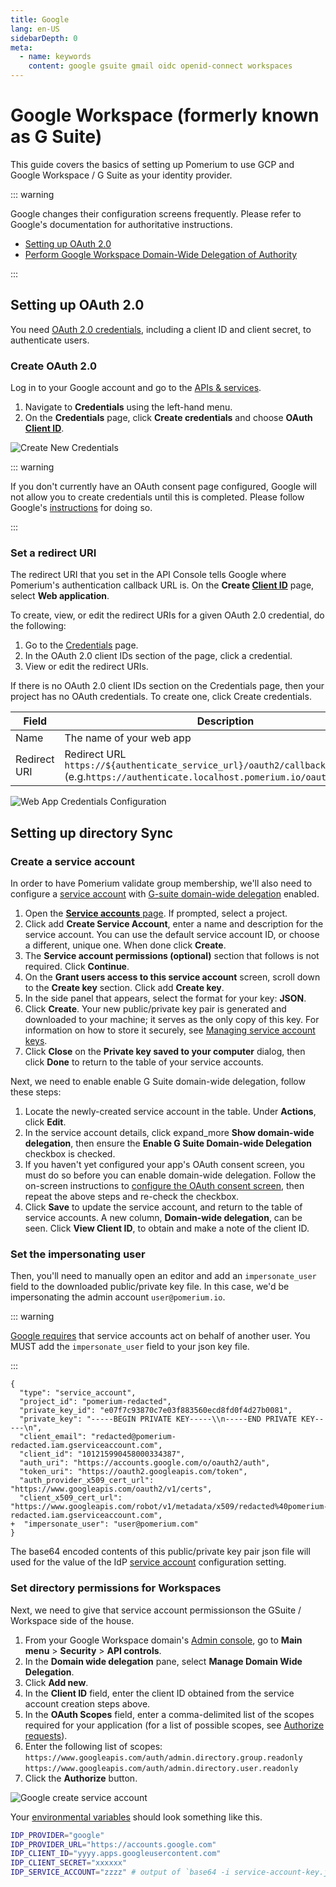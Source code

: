 ```yaml
---
title: Google
lang: en-US
sidebarDepth: 0
meta:
  - name: keywords
    content: google gsuite gmail oidc openid-connect workspaces
---
```


# Google Workspace (formerly known as G Suite)

This guide covers the basics of setting up Pomerium to use GCP and Google Workspace / G Suite as your identity provider.

::: warning

Google changes their configuration screens frequently. Please refer to Google's documentation for authoritative instructions.

- [Setting up OAuth 2.0](https://developers.google.com/identity/protocols/oauth2/openid-connect)
- [Perform Google Workspace Domain-Wide Delegation of Authority](https://developers.google.com/admin-sdk/directory/v1/guides/delegation)

:::

## Setting up OAuth 2.0

You need [OAuth 2.0 credentials](https://developers.google.com/identity/protocols/oauth2/openid-connect), including a client ID and client secret, to authenticate users.

### Create OAuth 2.0

Log in to your Google account and go to the [APIs & services](https://console.developers.google.com/projectselector/apis/credentials).

1. Navigate to **Credentials** using the left-hand menu.
2. On the **Credentials** page, click **Create credentials** and choose **OAuth [Client ID]**.

![Create New Credentials](./img/google/google-credentials.png)

::: warning

If you don't currently have an OAuth consent page configured, Google will not allow you to create credentials until this is completed. Please follow Google's [instructions](https://developers.google.com/identity/protocols/oauth2/openid-connect#consentpageexperience) for doing so.

:::

### Set a redirect URI

The redirect URI that you set in the API Console tells Google where Pomerium's authentication callback URL is. On the **Create [Client ID]** page, select **Web application**.

To create, view, or edit the redirect URIs for a given OAuth 2.0 credential, do the following:

1. Go to the [Credentials](https://console.developers.google.com/apis/credentials) page.
2. In the OAuth 2.0 client IDs section of the page, click a credential.
3. View or edit the redirect URIs.

If there is no OAuth 2.0 client IDs section on the Credentials page, then your project has no OAuth credentials. To create one, click Create credentials.

Field        | Description
------------ | ------------------------------------------------------------------------
Name         | The name of your web app
Redirect URI | Redirect URL `https://${authenticate_service_url}/oauth2/callback` (e.g.`https://authenticate.localhost.pomerium.io/oauth2/callback`)

![Web App Credentials Configuration](./img/google/google-create-client-id-config.png)

## Setting up directory Sync

### Create a service account

In order to have Pomerium validate group membership, we'll also need to configure a [service account](https://console.cloud.google.com/iam-admin/serviceaccounts) with [G-suite domain-wide delegation](https://developers.google.com/admin-sdk/directory/v1/guides/delegation) enabled.

1. Open the [**Service accounts** page](https://console.developers.google.com/iam-admin/serviceaccounts). If prompted, select a project.
2. Click add **Create Service Account**, enter a name and description for the service account. You can use the default service account ID, or choose a different, unique one. When done click **Create**.
3. The **Service account permissions (optional)** section that follows is not required. Click **Continue**.
4. On the **Grant users access to this service account** screen, scroll down to the **Create key** section. Click add **Create key**.
5. In the side panel that appears, select the format for your key: **JSON**.
6. Click **Create**. Your new public/private key pair is generated and downloaded to your machine; it serves as the only copy of this key. For information on how to store it securely, see [Managing service account keys](https://cloud.google.com/iam/docs/understanding-service-accounts#managing_service_account_keys).
7. Click **Close** on the **Private key saved to your computer** dialog, then click **Done** to return to the table of your service accounts.

Next, we need to enable enable G Suite domain-wide delegation, follow these steps:

1. Locate the newly-created service account in the table. Under **Actions**, click **Edit**.
2. In the service account details, click expand_more **Show domain-wide delegation**, then ensure the **Enable G Suite Domain-wide Delegation** checkbox is checked.
3. If you haven't yet configured your app's OAuth consent screen, you must do so before you can enable domain-wide delegation. Follow the on-screen instructions to [configure the OAuth consent screen](https://support.google.com/cloud/answer/10311615?hl=en&ref_topic=3473162#), then repeat the above steps and re-check the checkbox.
4. Click **Save** to update the service account, and return to the table of service accounts. A new column, **Domain-wide delegation**, can be seen. Click **View Client ID**, to obtain and make a note of the client ID.

### Set the impersonating user


Then, you'll need to manually open an editor and add an `impersonate_user` field to the downloaded public/private key file. In this case, we'd be impersonating the admin account `user@pomerium.io`.

::: warning

[Google requires](https://stackoverflow.com/questions/48585700/is-it-possible-to-call-apis-from-service-account-without-acting-on-behalf-of-a-u/48601364#48601364) that service accounts act on behalf of another user. You MUST add the `impersonate_user` field to your json key file.

:::

```git
{
  "type": "service_account",
  "project_id": "pomerium-redacted",
  "private_key_id": "e07f7c93870c7e03f883560ecd8fd0f4d27b0081",
  "private_key": "-----BEGIN PRIVATE KEY-----\\n-----END PRIVATE KEY-----\n",
  "client_email": "redacted@pomerium-redacted.iam.gserviceaccount.com",
  "client_id": "101215990458000334387",
  "auth_uri": "https://accounts.google.com/o/oauth2/auth",
  "token_uri": "https://oauth2.googleapis.com/token",
  "auth_provider_x509_cert_url": "https://www.googleapis.com/oauth2/v1/certs",
  "client_x509_cert_url": "https://www.googleapis.com/robot/v1/metadata/x509/redacted%40pomerium-redacted.iam.gserviceaccount.com",
+  "impersonate_user": "user@pomerium.com"
}
```

The base64 encoded contents of this public/private key pair json file will used for the value of the IdP [service account] configuration setting.

### Set directory permissions for Workspaces

Next, we need to give that service account permissionson the GSuite / Workspace side of the house.

1. From your Google Workspace domain's [Admin console](http://admin.google.com/), go to **Main menu** > **Security** > **API controls**.
2. In the **Domain wide delegation** pane, select **Manage Domain Wide Delegation**.
3. Click **Add new**.
4. In the **Client ID** field, enter the client ID obtained from the service account creation steps above.
5. In the **OAuth Scopes** field, enter a comma-delimited list of the scopes required for your application (for a list of possible scopes, see [Authorize requests](https://developers.google.com/admin-sdk/directory/v1/guides/authorizing)).
6. Enter the following list of scopes: `https://www.googleapis.com/auth/admin.directory.group.readonly` `https://www.googleapis.com/auth/admin.directory.user.readonly`
7. Click the **Authorize** button.

![Google create service account](./img/google/google-gsuite-add-scopes.png)

Your [environmental variables] should look something like this.

```bash
IDP_PROVIDER="google"
IDP_PROVIDER_URL="https://accounts.google.com"
IDP_CLIENT_ID="yyyy.apps.googleusercontent.com"
IDP_CLIENT_SECRET="xxxxxx"
IDP_SERVICE_ACCOUNT="zzzz" # output of `base64 -i service-account-key.json`
```

[client id]: ../../reference/readme.md#identity-provider-client-id
[client secret]: ../../reference/readme.md#identity-provider-client-secret
[environmental variables]: https://en.wikipedia.org/wiki/Environment_variable
[oauth2]: https://oauth.net/2/
[openid connect]: https://en.wikipedia.org/wiki/OpenID_Connect
[service account]: ../../reference/readme.md#identity-provider-service-account
